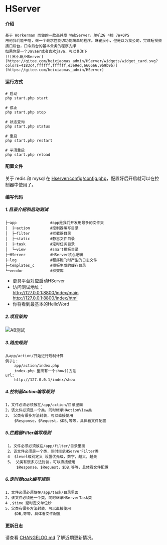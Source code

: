 # HServer

#### 介绍

    基于 Workerman 而做的一款高并发 WebServer。单机2G 4核 7W+QPS
    用他我们能干啥，做一个最求性能切功能简单的程序。麻雀虽小，但是以为我公司，完成短视频接口后台，口令后台的基本业务的程序支撑
    如果你是一个Javaer或者喜欢java，可以关注下 
    [![黑小马/HServer](https://gitee.com/heixiaomas_admin/HServer/widgets/widget_card.svg?colors=4183c4,ffffff,ffffff,e3e9ed,666666,9b9b9b)](https://gitee.com/heixiaomas_admin/HServer)

#### 运行方式

```shell
# 启动
php start.php start

# 停止
php start.php stop

# 状态查询
php start.php status

# 重启
php start.php restart

# 平滑重启
php start.php reload
```

#### 配置文件

关于 redis 和 mysql 在 [Hserver/config/config.php](HServer/config/Config.php)，配置好后开启就可以在控制器中使用了。

#### 编写代码

##### 1.目录介绍和启动测试
```
├─app               #app是我们开发用最多的文件夹
│  ├─action         #控制器编写目录
│  ├─filter         #拦截器目录    
│  ├─static         #静态文件目录
│  ├─task           #定时任务目录
│  └─view           #smart模板目录    
├─HServer           #HServer核心逻辑
├─log               #程序跑飞时产生的日志文件
├─templates_c       #模板生成的缓存目录
└─vendor            #框架库

```
- 更具平台对应启动HServer
- 访问测试地址：  
    http://127.0.0.1:8800/index/main  
    http://127.0.0.1:8800/index/html
- 你将看到最基本的HelloWord

##### 2.项目架构
    
![AB测试](https://gitee.com/heixiaomas/HServer/raw/master/app/static/img/f.png)

##### 3.路由规则
    从app/action/开始进行规制计算
    例子1：
        app/action/index.php
        index.php 里面有一个show()方法
    url:
        http://127.0.0.1/index/show
##### 4.控制器Action编写规则
    
    1，文件必须必须放在/app/action/目录里面
    2，该文件必须是一个类，同时继承HActionView类            
    3， 父类有很多方法封装，可以直接使用
        $Response，$Request，$DB,等等，具体看文件配置
    
##### 5.拦截器Filter编写规则     
     1，文件必须必须放在/app/filter/目录里面
     2，该文件必须是一个类，同时继承HServerFilter类     
     4  $level级别定义 设置优先级，数字，越大，越先     
     5， 父类有很多方法封装，可以直接使用
         $Response，$Request，$DB,等等，具体看文件配置
            
##### 6.定时器task编写规则  
    1，文件必须必须放在/app/task/目录里面
    2，该文件必须是一个类，同时继承HServerTask类     
    4 ,$time 延时定义单位秒   
    5，父类有很多方法封装，可以直接使用
        $DB,等等，具体看文件配置

#### 更新日志

请查看 [CHANGELOG.md](CHANGELOG.md) 了解近期更新情况。
